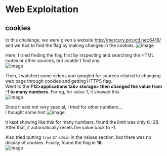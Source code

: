# Web Exploitation

## cookies
In this challenge, we were given a website http://mercury.picoctf.net:6418/ and we had to find the flag by making
changes in the cookies. 
![image](https://github.com/user-attachments/assets/191a4737-cb0b-47e1-8dad-2205f3dc97a8)

Here, I tried finding the flag first by inspecting and searching the HTML codes or other sources, but 
couldn't find any.  
![image](https://github.com/user-attachments/assets/360a050a-abf0-413b-b577-1d95bb093146)

Then, I watched some videos and googled for sources related to changing web page through cookies and getting HTTPS flag.  
Went to the **F12>applications tab> storage> then changed the value from -1 to many numbers.** 
For eg, for value 1, it showed this.  
![image](https://github.com/user-attachments/assets/c5e96e25-acc5-4562-8a1f-fccdb9804fca)

Since it said not very special, I tried for other numbers...  
I thought some hint
![image](https://github.com/user-attachments/assets/fce725bf-61c8-4c3f-8bf6-44989f848404)

It kept showing like this for many numbers, found the limit was only till 28.  
After that, it automatically resets the value back to -1.  

Also tried putting `true` or `admin` in the values section, but there was no display of cookies.
Finally, found the flag in **18**.   
![image](https://github.com/user-attachments/assets/089f7500-1e37-40bb-bd9e-809faa9fd8a3)  





  


